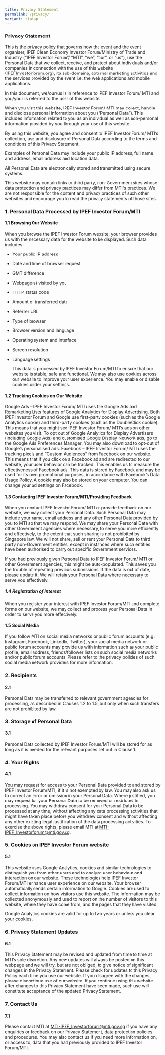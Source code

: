 ```yaml
---
title: Privacy Statement
permalink: /privacy/
variant: tiptap
---
```

<h3><strong>Privacy Statement</strong></h3>
<p>This is the privacy policy that governs how the event and the event organiser,
IPEF Clean Economy Investor Forum/Ministry of Trade and Industry (“IPEF
Investor Forum”/ “MTI”, “we”, “our”, or “us”), use the Personal Data that
we collect, receive, and protect about individuals and/or companies in
connection with the use of this website (<a href="http://IPEFinvestorforum.org" rel="noopener noreferrer nofollow" target="_blank">IPEFInvestorforum.org</a>), its sub-domains,
external marketing activities and the services provided by the event i.e.
the web applications and mobile applications.</p>
<p>In this document, we/our/us is in reference to IPEF Investor Forum/ MTI
and you/your is referred to the user of this website.</p>
<p>When you visit this website, IPEF Investor Forum/ MTI may collect, handle
and disclose personal information about you (“Personal Data”). This includes
information related to you as an individual as well as non-personal information
provided by you through your use of this website.</p>
<p>By using this website, you agree and consent to IPEF Investor Forum/ MTI’s
collection, use and disclosure of Personal Data according to the terms
and conditions of this Privacy Statement.</p>
<p>Examples of Personal Data may include your public IP address, full name
and address, email address and location data.</p>
<p>All Personal Data are electronically stored and transmitted using secure
systems.</p>
<p>This website may contain links to third party, non-Government sites whose
data protection and privacy practices may differ from MTI's practices.
We are not responsible for the content and privacy practices of such other
websites and encourage you to read the privacy statements of those sites.</p>
<h3>1. Personal Data Processed by IPEF Investor Forum/MTI</h3>
<h4>1.1 Browsing Our Website</h4>
<p>When you browse the IPEF Investor Forum website, your browser provides
us with the necessary data for the website to be displayed. Such data includes:</p>
<ul data-tight="true" class="tight">
<li>
<p>Your public IP address</p>
</li>
<li>
<p>Date and time of browser request</p>
</li>
<li>
<p>GMT difference</p>
</li>
<li>
<p>Webpage(s) visited by you</p>
</li>
<li>
<p>HTTP status code</p>
</li>
<li>
<p>Amount of transferred data</p>
</li>
<li>
<p>Referrer URL</p>
</li>
<li>
<p>Type of browser</p>
</li>
<li>
<p>Browser version and language</p>
</li>
<li>
<p>Operating system and interface</p>
</li>
<li>
<p>Screen resolution</p>
</li>
<li>
<p>Language settings</p>
<p></p>
<p>This data is processed by IPEF Investor Forum/MTI to ensure that our website
is stable, safe and functional. We may also use cookies across our website
to improve your user experience. You may enable or disable cookies under
your settings.</p>
</li>
</ul>
<h4>1.2 Tracking Cookies on Our Website</h4>
<p>Google Ads – IPEF Investor Forum/ MTI uses the Google Ads and Remarketing
Lists features of Google Analytics for Display Advertising. Both IPEF Investor
Forum and Google use first-party cookies (such as the Google Analytics
cookie) and third-party cookies (such as the DoubleClick cookie). This
means that you might see IPEF Investor Forum/ MTI’s ads on other websites
you visit. To opt out of Google Analytics for Display Advertisers (including
Google Ads) and customised Google Display Network ads, go to the Google
Ads Preferences Manager. You may also download to opt-out of Google’s personalised
ads. Facebook – IPEF Investor Forum/ MTI uses the tracking pixels and “Custom
Audiences” from Facebook on our website. This means that if you click on
a Facebook ad and are redirected to our website, your user behavior can
be tracked. This enables us to measure the effectiveness of Facebook ads.
This data is stored by Facebook and may be used for its own promotional
purposes, in accordance with Facebook’s Data Usage Policy. A cookie may
also be stored on your computer. You can change your ad settings on Facebook.</p>
<h4>1.3 Contacting IPEF Investor Forum/MTI/Providing Feedback</h4>
<p>When you contact IPEF Investor Forum/ MTI or provide feedback on our website,
we may collect your Personal Data. Such Personal Data may include your
name, email address and any other Personal Data provided by you to MTI
so that we may respond. We may share your Personal Data with other Government
agencies where necessary, to serve you more efficiently and effectively,
to the extent that such sharing is not prohibited by Singapore law. We
will not share, sell or rent your Personal Data to third party non-Government
entities, except in instances where such entities have been authorised
to carry out specific Government services.</p>
<p>If you had previously given Personal Data to IPEF Investor Forum/ MTI
or other Government agencies, this might be auto-populated. This saves
you the trouble of repeating previous submissions. If the data is out of
date, please update it. We will retain your Personal Data where necessary
to serve you effectively.</p>
<h5>1.4 Registration of Interest</h5>
<p>When you register your interest with IPEF Investor Forum/MTI and complete
forms on our website, we may collect and process your Personal Data in
order to serve you more effectively.</p>
<h4>1.5 Social Media</h4>
<p>If you follow MTI on social media networks or public forum accounts (e.g.
Instagram, Facebook, LinkedIn, Twitter), your social media network or public
forum accounts may provide us with information such as your public profile,
email address, friends/follower lists on such social media networks and/or
public forum accounts. Please refer to the privacy policies of such social
media network providers for more information.</p>
<h3>2. Recipients</h3>
<h4>2.1</h4>
<p>Personal Data may be transferred to relevant government agencies for processing,
as described in Clauses 1.2 to 1.5, but only when such transfers are not
prohibited by law.</p>
<h3>3. Storage of Personal Data</h3>
<h4>3.1</h4>
<p>Personal Data collected by IPEF Investor Forum/MTI will be stored for
as long as it is needed for the relevant purposes set out in Clause 1.</p>
<h3>4. Your Rights</h3>
<h4>4.1</h4>
<p>You may request for access to your Personal Data provided to and stored
by IPEF Investor Forum/MTI, if it is not exempted by law. You may also
ask us to correct an error or omission in your Personal Data. Where justified,
you may request for your Personal Data to be removed or restricted in processing.
You may withdraw consent for your Personal Data to be processed at any
time, without affecting any data processing activities that might have
taken place before you withdrew consent and without affecting any other
existing legal justification of the data processing activities. To exercise
the above rights, please email MTI at <a href="mailto:community@switchsg.org" rel="noopener noreferrer nofollow" target="_blank">MTI-IPEF_Investorforum@mti.gov.sg</a>.</p>
<h3>5. Cookies on IPEF Investor Forum website</h3>
<h4>5.1</h4>
<p>This website uses Google Analytics, cookies and similar technologies to
distinguish you from other users and to analyse user behaviour and interaction
on our website. These technologies help IPEF Investor Forum/MTI enhance
user experience on our website. Your browser automatically sends certain
information to Google. Cookies are used to collect information on how visitors
use this website. The information may be collected anonymously and used
to report on the number of visitors to this website, where they have come
from, and the pages that they have visited.</p>
<p>Google Analytics cookies are valid for up to two years or unless you clear
your cookies.</p>
<h3>6. Privacy Statement Updates</h3>
<h4>6.1</h4>
<p>This Privacy Statement may be revised and updated from time to time at
MTI’s sole discretion. Any new updates will always be posted on this webpage
and we will try, but are not obliged, to give notice of significant changes
in the Privacy Statement. Please check for updates to this Privacy Policy
each time you use our website. If you disagree with the changes, please
discontinue use of our website. If you continue using this website after
changes to this Privacy Statement have been made, such use will constitute
acceptance of the updated Privacy Statement.</p>
<h3>7. Contact Us</h3>
<h4>7.1</h4>
<p>Please contact MTI at <a href="MTI-IPEF_Investorforum@mti.gov.sg" rel="noopener noreferrer nofollow" target="_blank">MTI-IPEF_Investorforum@mti.gov.sg</a> if
you have any enquiries or feedback on our Privacy Statement, data protection
policies and procedures. You may also contact us if you need more information
on, or access to, data that you had previously provided to IPEF Investor
Forum/MTI.
<br>
</p>